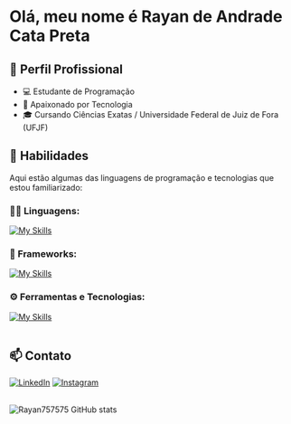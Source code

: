 # Olá, meu nome é Rayan de Andrade Cata Preta

## 💼 Perfil Profissional

- 💻 Estudante de Programação
- 🌱 Apaixonado por Tecnologia
- 🎓 Cursando Ciências Exatas / Universidade Federal de Juiz de Fora (UFJF)

## 🚀 Habilidades

Aqui estão algumas das linguagens de programação e tecnologias que estou familiarizado:

### 👨‍💻 Linguagens: 
[![My Skills](https://skillicons.dev/icons?i=java,javascript,php,cpp)](https://skillicons.dev)

### 🧰 Frameworks: 
[![My Skills](https://skillicons.dev/icons?i=react,nextjs,tailwind)](https://skillicons.dev)

### ⚙️ Ferramentas e Tecnologias:
[![My Skills](https://skillicons.dev/icons?i=git,github,mysql,nodejs,vscode)](https://skillicons.dev)<br><br>

## 📫 Contato

[![LinkedIn](https://img.shields.io/badge/-LinkedIn-000?style=for-the-badge&logo=linkedin&logoColor=0E76A8&color:FFF)](https://www.linkedin.com/in/rayan-cata-preta/)
[![Instagram](https://img.shields.io/badge/-Instagram-000?style=for-the-badge&logo=instagram)](https://www.instagram.com/rayan_catapreta/)<br><br>

![Rayan757575 GitHub stats](https://github-readme-stats.vercel.app/api?username=Rayan757575&show_icons=true&theme=github_dark&rank_icon=github) 
